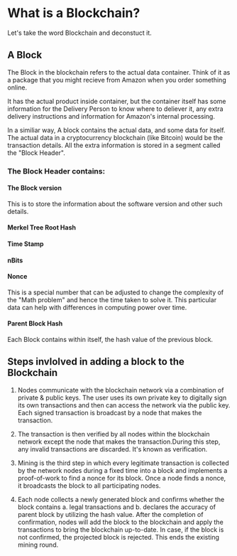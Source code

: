 # What is a Blockchain?

Let's take the word Blockchain and deconstuct it.

## A Block

The Block in the blockchain refers to the actual data container. Think of it as a package that you might recieve from Amazon when you order something online.

It has the actual product inside container, but the container itself has some information for the Delivery Person to know where to deliever it, any extra delivery instructions and information for Amazon's internal processing.

In a similiar way, A block contains the actual data, and some data for itself. The actual data in a cryptocurrency blockchain (like Bitcoin) would be the transaction details. All the extra information is stored in a segment called the "Block Header".

### The Block Header contains:
#### The Block version
This is to store the information about the software version and other such details.
#### Merkel Tree Root Hash
#### Time Stamp
#### nBits
#### Nonce
This is a special number that can be adjusted to change the complexity of the "Math problem" and hence the time taken to solve it. This particular data can help with differences in computing power over time.
#### Parent Block Hash
Each Block contains within itself, the hash value of the previous block.



## Steps invlolved in adding a block to the Blockchain

1. Nodes communicate with the blockchain network via a combination of private & public keys. The user uses its own private key to digitally sign its own transactions and then can access the network via the public key. Each signed transaction is broadcast by a node that makes the transaction.

2. The transaction is then verified by all nodes within the blockchain network except the node that makes the transaction.During this step, any invalid transactions are discarded. It's known as verification.

3. Mining is the third step in which every legitimate transaction is collected by the network nodes during a fixed time into a block and implements a proof-of-work to find a nonce for its block. Once a node finds a nonce, it broadcasts the block to all participating nodes.

4. Each node collects a newly generated block and confirms whether the block contains 
    a. legal transactions and 
    b. declares the accuracy of parent block by utilizing the hash value. 
After the completion of confirmation, nodes will add the block to the blockchain and apply the transactions to bring the blockchain up-to-date. In case, if the block is not confirmed, the projected block is rejected. This ends the existing mining round.

